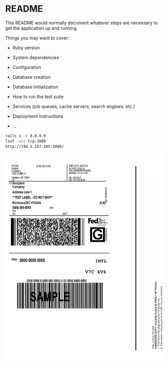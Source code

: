 # README

This README would normally document whatever steps are necessary to get the
application up and running.

Things you may want to cover:

* Ruby version

* System dependencies

* Configuration

* Database creation

* Database initialization

* How to run the test suite

* Services (job queues, cache servers, search engines, etc.)

* Deployment instructions

* ...

```bash
rails s -b 0.0.0.0
lsof -wni tcp:3000
http://194.5.157.105:3000/
```

![My Image](https://github.com/otkach4rest/FedEx-Label/blob/main/Screenshot_1.png)  